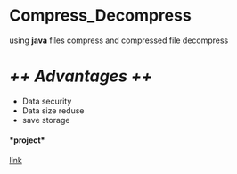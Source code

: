 # Compress_Decompress
using <b>java</b> files compress and compressed file decompress
<br>
 # *++ Advantages ++*<br>
+ Data security  <br>
+ Data size reduse  <br>
+ save storage <br>
<h4>    *project*         </h4>
<a href="https://github.com/kuspilla/Compress_Decompress"> link </a>
 
